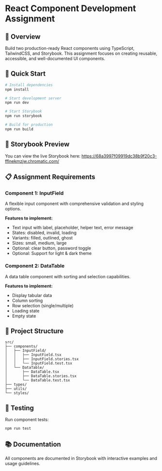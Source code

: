 # React Component Development Assignment

## 🎯 Overview
Build two production-ready React components using TypeScript, TailwindCSS, and Storybook. This assignment focuses on creating reusable, accessible, and well-documented UI components.

## 🚀 Quick Start

```bash
# Install dependencies
npm install

# Start development server
npm run dev

# Start Storybook
npm run storybook

# Build for production
npm run build
```
## 📖 Storybook Preview
You can view the live Storybook here: https://68a3997f09919dc38b9f20c3-fflnekmzjw.chromatic.com/

## 📋 Assignment Requirements

### Component 1: InputField
A flexible input component with comprehensive validation and styling options.

**Features to implement:**
- Text input with label, placeholder, helper text, error message
- States: disabled, invalid, loading
- Variants: filled, outlined, ghost
- Sizes: small, medium, large
- Optional: clear button, password toggle
- Optional: Support for light & dark theme

### Component 2: DataTable
A data table component with sorting and selection capabilities.

**Features to implement:**
- Display tabular data
- Column sorting
- Row selection (single/multiple)
- Loading state
- Empty state

## 📁 Project Structure

```
src/
├── components/
│   ├── InputField/
│   │   ├── InputField.tsx
│   │   ├── InputField.stories.tsx
│   │   └── InputField.test.tsx
│   └── DataTable/
│       ├── DataTable.tsx
│       ├── DataTable.stories.tsx
│       └── DataTable.test.tsx
├── types/
├── utils/
└── styles/
```

## 🧪 Testing
Run component tests:
```bash
npm run test
```

## 📚 Documentation
All components are documented in Storybook with interactive examples and usage guidelines.

